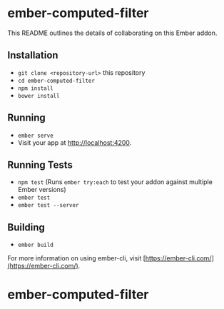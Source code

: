 # ember-computed-filter

This README outlines the details of collaborating on this Ember addon.

## Installation

* `git clone <repository-url>` this repository
* `cd ember-computed-filter`
* `npm install`
* `bower install`

## Running

* `ember serve`
* Visit your app at [http://localhost:4200](http://localhost:4200).

## Running Tests

* `npm test` (Runs `ember try:each` to test your addon against multiple Ember versions)
* `ember test`
* `ember test --server`

## Building

* `ember build`

For more information on using ember-cli, visit [https://ember-cli.com/](https://ember-cli.com/).
# ember-computed-filter
